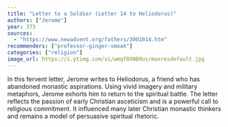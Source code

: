```yaml
---
title: "Letter to a Soldier (Letter 14 to Heliodorus)"
authors: ["Jerome"]
year: 373
sources:
  - "https://www.newadvent.org/fathers/3001014.htm"
recommenders: ["professor-ginger-smoak"]
categories: ["religion"]
image_url: https://i.ytimg.com/vi/wmqf8XNB9us/maxresdefault.jpg
---
```


In this fervent letter, Jerome writes to Heliodorus, a friend who has abandoned monastic aspirations. Using vivid imagery and military metaphors, Jerome exhorts him to return to the spiritual battle. The letter reflects the passion of early Christian asceticism and is a powerful call to religious commitment. It influenced many later Christian monastic thinkers and remains a model of persuasive spiritual rhetoric.
